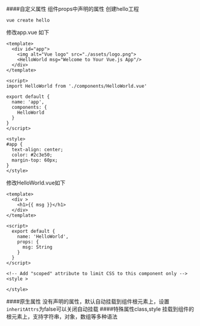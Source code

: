 ####自定义属性
组件props中声明的属性
创建hello工程
```
vue create hello
```
修改app.vue 如下
```
<template>
  <div id="app">
    <img alt="Vue logo" src="./assets/logo.png">
    <HelloWorld msg="Welcome to Your Vue.js App"/>
  </div>
</template>

<script>
import HelloWorld from './components/HelloWorld.vue'

export default {
  name: 'app',
  components: {
    HelloWorld
  }
}
</script>

<style>
#app {
  text-align: center;
  color: #2c3e50;
  margin-top: 60px;
}
</style>
```
修改HelloWorld.vue如下
```
<template>
  <div >
    <h1>{{ msg }}</h1>
  </div>
</template>

<script>
  export default {
    name: 'HelloWorld',
    props: {
      msg: String
    }
  }
</script>

<!-- Add "scoped" attribute to limit CSS to this component only -->
<style >

</style>

```
####原生属性
没有声明的属性，默认自动挂载到组件根元素上，设置`inheritAttrs`为false可以关闭自动挂载
####特殊属性class,style
挂载到组件的根元素上，支持字符串，对象，数组等多种语法
